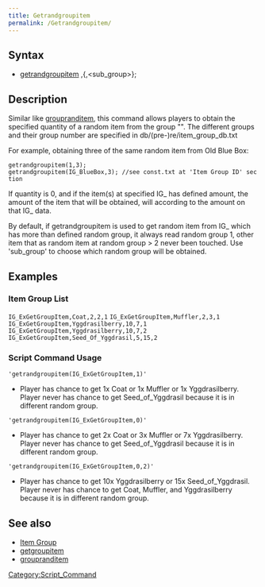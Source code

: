 ```yaml
---
title: Getrandgroupitem
permalink: /Getrandgroupitem/
---
```


Syntax
------

-   [getrandgroupitem](/getrandgroupitem "wikilink") <group id>,<quantity>{,<sub_group>};

Description
-----------

Similar like [groupranditem](/groupranditem "wikilink"), this command allows players to obtain the specified quantity of a random item from the group "<group id>". The different groups and their group number are specified in db/(pre-)re/item_group_db.txt

For example, obtaining three of the same random item from Old Blue Box:

`getrandgroupitem(1,3);`
`getrandgroupitem(IG_BlueBox,3); //see const.txt at 'Item Group ID' section`

If quantity is 0, and if the item(s) at specified IG_ has defined amount, the amount of the item that will be obtained, will according to the amount on that IG_ data.

By default, if getrandgroupitem is used to get random item from IG_ which has more than defined random group, it always read random group 1, other item that as random item at random group &gt; 2 never been touched. Use 'sub_group' to choose which random group will be obtained.

Examples
--------

### Item Group List

`IG_ExGetGroupItem,Coat,2,2,1`
`IG_ExGetGroupItem,Muffler,2,3,1`
`IG_ExGetGroupItem,Yggdrasilberry,10,7,1`
`IG_ExGetGroupItem,Yggdrasilberry,10,7,2`
`IG_ExGetGroupItem,Seed_Of_Yggdrasil,5,15,2`

### Script Command Usage

`'getrandgroupitem(IG_ExGetGroupItem,1)'`

-   Player has chance to get 1x Coat or 1x Muffler or 1x Yggdrasilberry. Player never has chance to get Seed_of_Yggdrasil because it is in different random group.

`'getrandgroupitem(IG_ExGetGroupItem,0)'`

-   Player has chance to get 2x Coat or 3x Muffler or 7x Yggdrasilberry. Player never has chance to get Seed_of_Yggdrasil because it is in different random group.

`'getrandgroupitem(IG_ExGetGroupItem,0,2)'`

-   Player has chance to get 10x Yggdrasilberry or 15x Seed_of_Yggdrasil. Player never has chance to get Coat, Muffler, and Yggdrasilberry because it is in different random group.

See also
--------

-   [Item Group](/Item_Group "wikilink")
-   [getgroupitem](/getgroupitem "wikilink")
-   [groupranditem](/groupranditem "wikilink")

[Category:Script_Command](/Category:Script_Command "wikilink")